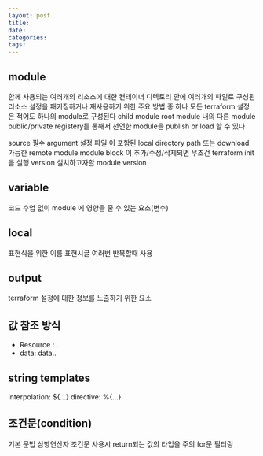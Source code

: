 ```yaml
---
layout: post
title:
date:
categories:
tags:
---
```


## module

함께 사용되는 여러개의 리소스에 대한 컨테이너
디렉토리 안에 여러개의 파일로 구성된
리소스 설정을 패키징하거나 재사용하기 위한 주요 방법 중 하나
모든 terraform 설정은 적어도 하나의 module로 구성된다
child module root module 내의 다른 module
public/private registery를 통해서 선언한 module을 publish or load 할 수 있다

source
필수 argument
설정 파일 이 포함된 local directory path 또는 download 가능한 remote module
module block 이 추가/수정/삭제되면 무조건 terraform init을 실행
version
설치하고자할 module version

## variable

코드 수업 없이 module 에 영향을 줄 수 있는 요소(변수)

## local

표현식을 위한 이름
표현시글 여러번 반복할때 사용

## output

terraform 설정에 대한 정보를 노출하기 위한 요소

## 값 참조 방식

- Resource : <resource type>.<name>
- data: data.<data type>.<name>

## string templates

interpolation: ${...}
directive: %{...}

## 조건문(condition)

기본 문법 삼항연산자
조건문 사용시 return되는 값의 타입을 주의
for문 필터링
